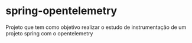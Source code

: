 # spring-opentelemetry
Projeto que tem como objetivo realizar o estudo de instrumentação de um projeto spring com o opentelemetry
